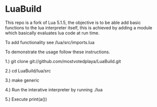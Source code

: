# LuaBuild

This repo is a fork of Lua 5.1.5, the objective is to be able add basic functions to the lua interpreter itself, this is 
achieved by adding a module which basically evaluates lua code at run time.

To add functionality see /lua/src/imports.lua

To demonstrate the usage follow these instructions.

1.) git clone git://github.com/mostvotedplaya/LuaBuild.git

2.) cd LuaBuild/lua/src

3.) make generic

4.) Run the interative interpreter by running ./lua 

5.) Execute print(a())
